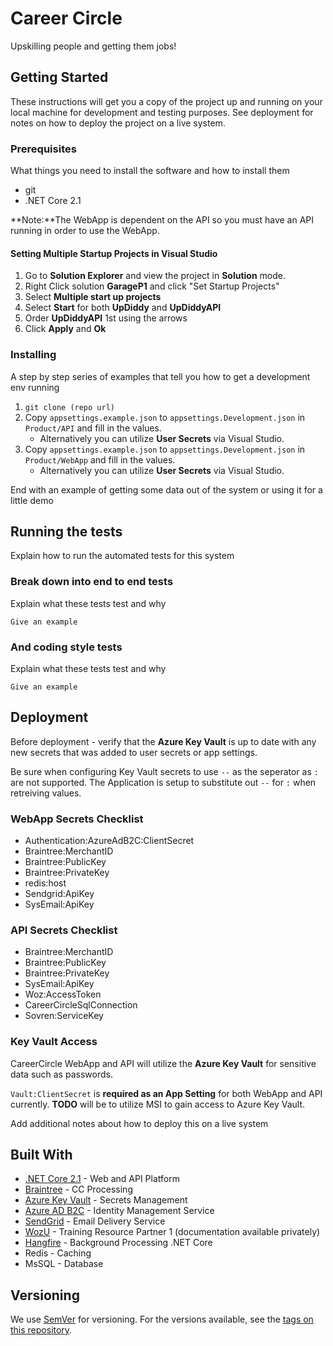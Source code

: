 # Career Circle

Upskilling people and getting them jobs!

## Getting Started

These instructions will get you a copy of the project up and running on your local machine for development and testing purposes. See deployment for notes on how to deploy the project on a live system.

### Prerequisites

What things you need to install the software and how to install them
 * git
 * .NET Core 2.1

**Note:**The WebApp is dependent on the API so you must have an API running in order to use the WebApp.

#### Setting Multiple Startup Projects in Visual Studio
 1. Go to **Solution Explorer** and view the project in **Solution** mode.
 2. Right Click solution **GarageP1** and click "Set Startup Projects"
 3. Select **Multiple start up projects**
 4. Select **Start** for both **UpDiddy** and **UpDiddyAPI**
 5. Order **UpDiddyAPI** 1st using the arrows
 6. Click **Apply** and **Ok**

### Installing

A step by step series of examples that tell you how to get a development env running

 1. `git clone (repo url)`
 2. Copy `appsettings.example.json` to `appsettings.Development.json` in `Product/API` and fill in the values.
 	* Alternatively you can utilize **User Secrets** via Visual Studio.
 3. Copy `appsettings.example.json` to `appsettings.Development.json` in `Product/WebApp` and fill in the values.
	* Alternatively you can utilize **User Secrets** via Visual Studio.


End with an example of getting some data out of the system or using it for a little demo

## Running the tests

Explain how to run the automated tests for this system

### Break down into end to end tests

Explain what these tests test and why

```
Give an example
```

### And coding style tests

Explain what these tests test and why

```
Give an example
```

## Deployment

Before deployment - verify that the **Azure Key Vault** is up to date with any new secrets that was added to user secrets or app settings.

Be sure when configuring Key Vault secrets to use `--` as the seperator as `:` are not supported. The Application is setup to substitute out `--` for `:` when retreiving values.

### WebApp Secrets Checklist
* Authentication:AzureAdB2C:ClientSecret
* Braintree:MerchantID
* Braintree:PublicKey
* Braintree:PrivateKey
* redis:host
* Sendgrid:ApiKey
* SysEmail:ApiKey

### API Secrets Checklist
* Braintree:MerchantID
* Braintree:PublicKey
* Braintree:PrivateKey
* SysEmail:ApiKey
* Woz:AccessToken
* CareerCircleSqlConnection
* Sovren:ServiceKey

### Key Vault Access
CareerCircle WebApp and API will utilize the **Azure Key Vault** for sensitive data such as passwords.

`Vault:ClientSecret` is **required as an App Setting** for both WebApp and API currently. **TODO** will be to utilize MSI to gain access to Azure Key Vault.


Add additional notes about how to deploy this on a live system

## Built With

* [.NET Core 2.1](https://docs.microsoft.com/en-us/dotnet/core/index) - Web and API Platform
* [Braintree](https://developers.braintreepayments.com/) - CC Processing
* [Azure Key Vault](https://docs.microsoft.com/en-us/azure/key-vault/) - Secrets Management
* [Azure AD B2C](https://docs.microsoft.com/en-us/azure/active-directory-b2c/) - Identity Management Service
* [SendGrid](https://sendgrid.com/docs/for-developers/) - Email Delivery Service
* [WozU](https://woz-u.com/) - Training Resource Partner 1 (documentation available privately)
* [Hangfire](http://docs.hangfire.io/en/latest/) - Background Processing .NET Core
* Redis - Caching
* MsSQL - Database

## Versioning

We use [SemVer](http://semver.org/) for versioning. For the versions available, see the [tags on this repository](https://github.com/your/project/tags).